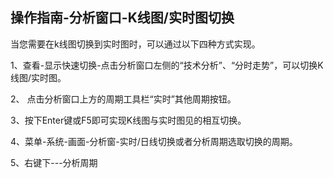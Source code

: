 ## 操作指南-分析窗口-K线图/实时图切换

当您需要在k线图切换到实时图时，可以通过以下四种方式实现。

1、查看-显示快速切换-点击分析窗口左侧的“技术分析”、“分时走势”，可以切换K线图/实时图。

2、 点击分析窗口上方的周期工具栏“实时”其他周期按钮。 

3、按下Enter键或F5即可实现K线图与实时图见的相互切换。

4、菜单-系统-画面-分析窗-实时/日线切换或者分析周期选取切换的周期。

5、右键下---分析周期
